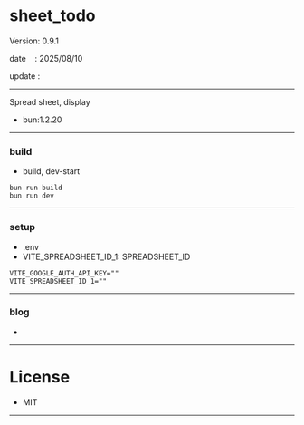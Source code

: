 ﻿# sheet_todo

 Version: 0.9.1

 date    : 2025/08/10

 update :

***

Spread sheet, display

* bun:1.2.20

***
### build

* build, dev-start

```
bun run build
bun run dev
```
***
### setup

* .env
* VITE_SPREADSHEET_ID_1: SPREADSHEET_ID

```
VITE_GOOGLE_AUTH_API_KEY=""
VITE_SPREADSHEET_ID_1=""
```

***
### blog

* 

***
# License

* MIT

***


